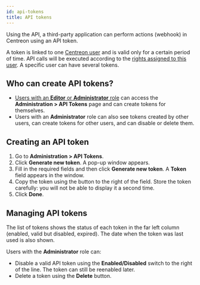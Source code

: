 ```yaml
---
id: api-tokens
title: API tokens
---
```


Using the API, a third-party application can perform actions (webhook) in Centreon using an API token.

A token is linked to one [Centreon user](../monitoring/basic-objects/contacts.md) and is valid only for a certain period of time. API calls will be executed according to the [rights assigned to this user](../administration/access-control-lists.md#granting-rights-to-a-user). A specific user can have several tokens.

## Who can create API tokens?

* [Users with an **Editor** or **Administrator** role](../administration/access-control-lists.md#granting-rights-to-a-user) can access the **Administration > API Tokens** page and can create tokens for themselves.
* Users with an **Administrator** role can also see tokens created by other users, can create tokens for other users, and can disable or delete them.

## Creating an API token

1. Go to **Administration > API Tokens**.
2. Click **Generate new token**. A pop-up window appears.
3. Fill in the required fields and then click **Generate new token**. A **Token** field appears in the window.
4. Copy the token using the button to the right of the field. Store the token carefully: you will not be able to display it a second time.
5. Click **Done**.

## Managing API tokens

The list of tokens shows the status of each token in the far left column (enabled, valid but disabled, expired). The date when the token was last used is also shown.

Users with the **Administrator** role can:

* Disable a valid API token using the **Enabled/Disabled** switch to the right of the line. The token can still be reenabled later.
* Delete a token using the **Delete** button.
